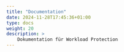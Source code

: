 ```yaml
---
title: "Documentation"
date: 2024-11-28T17:45:36+01:00
type: docs
weight: 20
description: >
    Dokumentation für Workload Protection
---
```


